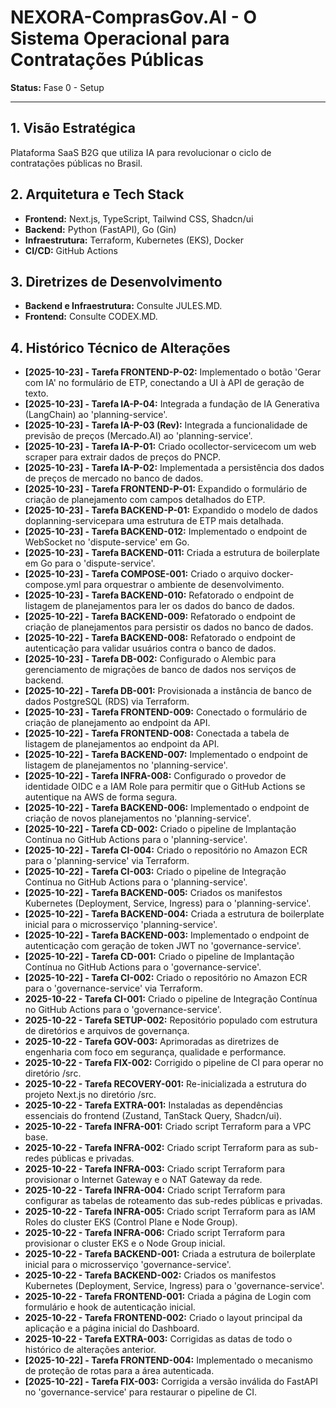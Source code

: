 # NEXORA-ComprasGov.AI - O Sistema Operacional para Contratações Públicas

**Status:** Fase 0 - Setup

---

## 1. Visão Estratégica
Plataforma SaaS B2G que utiliza IA para revolucionar o ciclo de contratações públicas no Brasil.

## 2. Arquitetura e Tech Stack
* **Frontend:** Next.js, TypeScript, Tailwind CSS, Shadcn/ui
* **Backend:** Python (FastAPI), Go (Gin)
* **Infraestrutura:** Terraform, Kubernetes (EKS), Docker
* **CI/CD:** GitHub Actions

## 3. Diretrizes de Desenvolvimento
* **Backend e Infraestrutura:** Consulte JULES.MD.
* **Frontend:** Consulte CODEX.MD.

## 4. Histórico Técnico de Alterações
* **[2025-10-23] - Tarefa FRONTEND-P-02:** Implementado o botão 'Gerar com IA' no formulário de ETP, conectando a UI à API de geração de texto.
* **[2025-10-23] - Tarefa IA-P-04:** Integrada a fundação de IA Generativa (LangChain) ao 'planning-service'.
* **[2025-10-23] - Tarefa IA-P-03 (Rev):** Integrada a funcionalidade de previsão de preços (Mercado.AI) ao 'planning-service'.
* **[2025-10-23] - Tarefa IA-P-01:** Criado ocollector-servicecom um web scraper para extrair dados de preços do PNCP.
* **[2025-10-23] - Tarefa IA-P-02:** Implementada a persistência dos dados de preços de mercado no banco de dados.
* **[2025-10-23] - Tarefa FRONTEND-P-01:** Expandido o formulário de criação de planejamento com campos detalhados do ETP.
* **[2025-10-23] - Tarefa BACKEND-P-01:** Expandido o modelo de dados doplanning-servicepara uma estrutura de ETP mais detalhada.
* **[2025-10-23] - Tarefa BACKEND-012:** Implementado o endpoint de WebSocket no 'dispute-service' em Go.
* **[2025-10-23] - Tarefa BACKEND-011:** Criada a estrutura de boilerplate em Go para o 'dispute-service'.
* **[2025-10-23] - Tarefa COMPOSE-001:** Criado o arquivo docker-compose.yml para orquestrar o ambiente de desenvolvimento.
* **[2025-10-23] - Tarefa BACKEND-010:** Refatorado o endpoint de listagem de planejamentos para ler os dados do banco de dados.
* **[2025-10-22] - Tarefa BACKEND-009:** Refatorado o endpoint de criação de planejamentos para persistir os dados no banco de dados.
* **[2025-10-22] - Tarefa BACKEND-008:** Refatorado o endpoint de autenticação para validar usuários contra o banco de dados.
* **[2025-10-23] - Tarefa DB-002:** Configurado o Alembic para gerenciamento de migrações de banco de dados nos serviços de backend.
* **[2025-10-22] - Tarefa DB-001:** Provisionada a instância de banco de dados PostgreSQL (RDS) via Terraform.
* **[2025-10-23] - Tarefa FRONTEND-009:** Conectado o formulário de criação de planejamento ao endpoint da API.
* **[2025-10-22] - Tarefa FRONTEND-008:** Conectada a tabela de listagem de planejamentos ao endpoint da API.
* **[2025-10-22] - Tarefa BACKEND-007:** Implementado o endpoint de listagem de planejamentos no 'planning-service'.
* **[2025-10-22] - Tarefa INFRA-008:** Configurado o provedor de identidade OIDC e a IAM Role para permitir que o GitHub Actions se autentique na AWS de forma segura.
* **[2025-10-22] - Tarefa BACKEND-006:** Implementado o endpoint de criação de novos planejamentos no 'planning-service'.
* **[2025-10-22] - Tarefa CD-002:** Criado o pipeline de Implantação Contínua no GitHub Actions para o 'planning-service'.
* **[2025-10-22] - Tarefa CI-004:** Criado o repositório no Amazon ECR para o 'planning-service' via Terraform.
* **[2025-10-22] - Tarefa CI-003:** Criado o pipeline de Integração Contínua no GitHub Actions para o 'planning-service'.
* **[2025-10-22] - Tarefa BACKEND-005:** Criados os manifestos Kubernetes (Deployment, Service, Ingress) para o 'planning-service'.
* **[2025-10-22] - Tarefa BACKEND-004:** Criada a estrutura de boilerplate inicial para o microsserviço 'planning-service'.
* **[2025-10-22] - Tarefa BACKEND-003:** Implementado o endpoint de autenticação com geração de token JWT no 'governance-service'.
* **[2025-10-22] - Tarefa CD-001:** Criado o pipeline de Implantação Contínua no GitHub Actions para o 'governance-service'.
* **[2025-10-22] - Tarefa CI-002:** Criado o repositório no Amazon ECR para o 'governance-service' via Terraform.
* **2025-10-22 - Tarefa CI-001:** Criado o pipeline de Integração Contínua no GitHub Actions para o 'governance-service'.
* **2025-10-22 - Tarefa SETUP-002:** Repositório populado com estrutura de diretórios e arquivos de governança.
* **2025-10-22 - Tarefa GOV-003:** Aprimoradas as diretrizes de engenharia com foco em segurança, qualidade e performance.
* **2025-10-22 - Tarefa FIX-002:** Corrigido o pipeline de CI para operar no diretório /src.
* **2025-10-22 - Tarefa RECOVERY-001:** Re-inicializada a estrutura do projeto Next.js no diretório /src.
* **2025-10-22 - Tarefa EXTRA-001:** Instaladas as dependências essenciais do frontend (Zustand, TanStack Query, Shadcn/ui).
* **2025-10-22 - Tarefa INFRA-001:** Criado script Terraform para a VPC base.
* **2025-10-22 - Tarefa INFRA-002:** Criado script Terraform para as sub-redes públicas e privadas.
* **2025-10-22 - Tarefa INFRA-003:** Criado script Terraform para provisionar o Internet Gateway e o NAT Gateway da rede.
* **2025-10-22 - Tarefa INFRA-004:** Criado script Terraform para configurar as tabelas de roteamento das sub-redes públicas e privadas.
* **2025-10-22 - Tarefa INFRA-005:** Criado script Terraform para as IAM Roles do cluster EKS (Control Plane e Node Group).
* **2025-10-22 - Tarefa INFRA-006:** Criado script Terraform para provisionar o cluster EKS e o Node Group inicial.
* **2025-10-22 - Tarefa BACKEND-001:** Criada a estrutura de boilerplate inicial para o microsserviço 'governance-service'.
* **2025-10-22 - Tarefa BACKEND-002:** Criados os manifestos Kubernetes (Deployment, Service, Ingress) para o 'governance-service'.
* **2025-10-22 - Tarefa FRONTEND-001:** Criada a página de Login com formulário e hook de autenticação inicial.
* **2025-10-22 - Tarefa FRONTEND-002:** Criado o layout principal da aplicação e a página inicial do Dashboard.
* **2025-10-22 - Tarefa EXTRA-003:** Corrigidas as datas de todo o histórico de alterações anterior.
* **[2025-10-22] - Tarefa FRONTEND-004:** Implementado o mecanismo de proteção de rotas para a área autenticada.
* **[2025-10-22] - Tarefa FIX-003:** Corrigida a versão inválida do FastAPI no 'governance-service' para restaurar o pipeline de CI.
